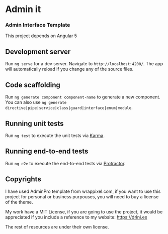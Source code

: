 # Admin it

### Admin Interface Template
This project depends on Angular 5

## Development server

Run `ng serve` for a dev server. Navigate to `http://localhost:4200/`. The app will automatically reload if you change any of the source files.

## Code scaffolding

Run `ng generate component component-name` to generate a new component. You can also use `ng generate directive|pipe|service|class|guard|interface|enum|module`.

## Running unit tests

Run `ng test` to execute the unit tests via [Karma](https://karma-runner.github.io).

## Running end-to-end tests

Run `ng e2e` to execute the end-to-end tests via [Protractor](http://www.protractortest.org/).

## Copyrights

I have used AdminPro template from wrappixel.com, if you want to use this 
project for personal or business purpouses, you will need to buy a license 
of the theme.

My work have a MIT License, if you are going to use the project, it would be 
appreciated if you include a reference to my website: https://d4ni.es

The rest of resources are under their own license.
